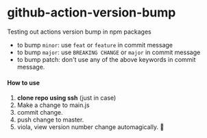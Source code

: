 # github-action-version-bump
Testing out actions version bump in npm packages

- to bump `minor`: use `feat` or `feature` in commit message
- to bump `major`: use `BREAKING CHANGE` or `major` in commit message
- to bump patch: don't use any of the above keywords in commit message.

#### How to use
1. **clone repo using ssh** (just in case)
2. Make a change to main.js
3. commit change.
4. push change to master. 
5. viola, view version number change automagically. :dancer:
